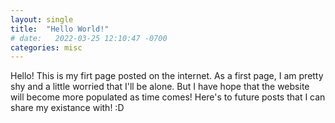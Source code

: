 ```yaml
---
layout: single
title:  "Hello World!"
# date:   2022-03-25 12:10:47 -0700
categories: misc
---
```

Hello! This is my firt page posted on the internet. As a first page, I am pretty shy and a little worried that I'll be alone. But I have hope that the website will become more populated as time comes! Here's to future posts that I can share my existance with! :D